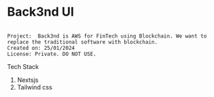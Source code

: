 # Back3nd UI

```

Project:  Back3nd is AWS for FinTech using Blockchain. We want to replace the traditional software with blockchain.
Created on: 25/01/2024
License: Private. DO NOT USE.

```

Tech Stack

1. Nextsjs
2. Tailwind css

